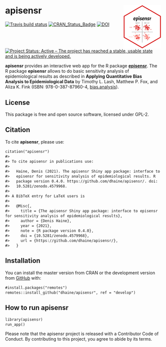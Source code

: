 <!-- README.md is generated from README.Rmd. Please edit that file -->

apisensr <img src="man/figures/logo.png" align="right" width=120 />
===================================================================

<!-- badges: start -->

[![Travis build
status](https://travis-ci.org/dhaine/apisensr.svg?branch=master)](https://travis-ci.org/dhaine/apisensr)
[![CRAN\_Status\_Badge](http://www.r-pkg.org/badges/version/apisensr)](https://cran.r-project.org/package=apisensr)
[![DOI](https://zenodo.org/badge/DOI/10.5281/zenodo.4579968.svg)](https://doi.org/10.5281/zenodo.4579968)
[![Project Status: Active – The project has reached a stable, usable
state and is being actively
developed.](https://www.repostatus.org/badges/latest/active.svg)](https://www.repostatus.org/#active)

<!-- badges: end -->

**apisensr** provides an interactive web app for the R package
[**episensr**](https://cran.r-project.org/package=episensr). The R
package **episensr** allows to do basic sensitivity analysis of
epidemiological results as described in **Applying Quantitative Bias
Analysis to Epidemiological Data** by Timothy L. Lash, Matthew P. Fox,
and Aliza K. Fink (ISBN: 978-0-387-87960-4,
[bias.analysis](https://sites.google.com/site/biasanalysis/)).

License
-------

This package is free and open source software, licensed under GPL-2.

Citation
--------

To cite **apisensr**, please use:

    citation("apisensr")
    #> 
    #> To cite apisensr in publications use:
    #> 
    #>   Haine, Denis (2021). The apisensr Shiny app package: interface to
    #>   episensr for sensitivity analysis of epidemiological results. R
    #>   package version 0.4.0. https://github.com/dhaine/apisensr/. doi:
    #>   10.5281/zenodo.4579968.
    #> 
    #> A BibTeX entry for LaTeX users is
    #> 
    #>   @Misc{,
    #>     title = {The apisensr Shiny app package: interface to episensr for sensitivity analysis of epidemiological results},
    #>     author = {Denis Haine},
    #>     year = {2021},
    #>     note = {R package version 0.4.0},
    #>     doi = {10.5281/zenodo.4579968},
    #>     url = {https://github.com/dhaine/apisensr/},
    #>   }

Installation
------------

You can install the master version from CRAN or the development version
from [GitHub](https://github.com/dhaine/apisensr) with:

    #install.packages("remotes")
    remotes::install_github("dhaine/apisensr", ref = "develop")

How to run apisensr
-------------------

    library(apisensr)
    run_app()

Please note that the apisensr project is released with a Contributor
Code of Conduct. By contributing to this project, you agree to abide by
its terms.
